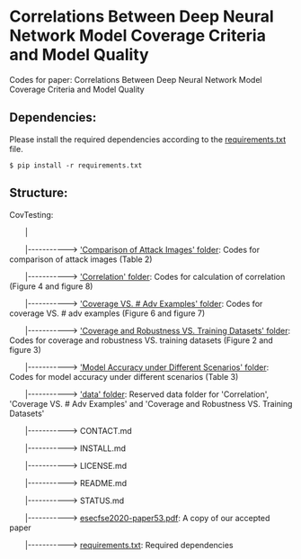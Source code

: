 # Correlations Between Deep Neural Network Model Coverage Criteria and Model Quality

Codes for paper: Correlations Between Deep Neural Network Model Coverage Criteria and Model Quality

## Dependencies:

Please install the required dependencies according to the [requirements.txt](https://github.com/DNNTesting/CovTesting/blob/master/requirements.txt) file. 

```$ pip install -r requirements.txt```

## Structure:

CovTesting:

&emsp;&emsp;|

&emsp;&emsp;|-----------> ['Comparison of Attack Images' folder](https://github.com/DNNTesting/CovTesting/tree/master/Comparison%20of%20Attack%20Images): Codes for comparison of attack images (Table 2)

&emsp;&emsp;|-----------> ['Correlation' folder](https://github.com/DNNTesting/CovTesting/tree/master/Correlation): Codes for calculation of correlation (Figure 4 and figure 8)

&emsp;&emsp;|-----------> ['Coverage VS. # Adv Examples' folder](https://github.com/DNNTesting/CovTesting/tree/master/Coverage%20VS.%20%23%20Adv%20Examples): Codes for coverage VS. # adv examples (Figure 6 and figure 7)

&emsp;&emsp;|-----------> ['Coverage and Robustness VS. Training Datasets' folder](https://github.com/DNNTesting/CovTesting/tree/master/Coverage%20and%20Robustness%20VS.%20Training%20Datasets): Codes for coverage and robustness VS. training datasets (Figure 2 and figure 3)

&emsp;&emsp;|-----------> ['Model Accuracy under Different Scenarios' folder](https://github.com/DNNTesting/CovTesting/tree/master/Model%20Accuracy%20under%20Different%20Scenarios): Codes for model accuracy under different scenarios (Table 3)

&emsp;&emsp;|-----------> ['data' folder](https://github.com/DNNTesting/CovTesting/tree/master/data): Reserved data folder for 'Correlation', 'Coverage VS. # Adv Examples' and 'Coverage and Robustness VS. Training Datasets'

&emsp;&emsp;|-----------> CONTACT.md

&emsp;&emsp;|-----------> INSTALL.md

&emsp;&emsp;|-----------> LICENSE.md

&emsp;&emsp;|-----------> README.md

&emsp;&emsp;|-----------> STATUS.md

&emsp;&emsp;|-----------> [esecfse2020-paper53.pdf](https://github.com/DNNTesting/CovTesting/blob/master/esecfse2020-paper53.pdf): A copy of our accepted paper

&emsp;&emsp;|-----------> [requirements.txt](https://github.com/DNNTesting/CovTesting/blob/master/requirements.txt): Required dependencies

